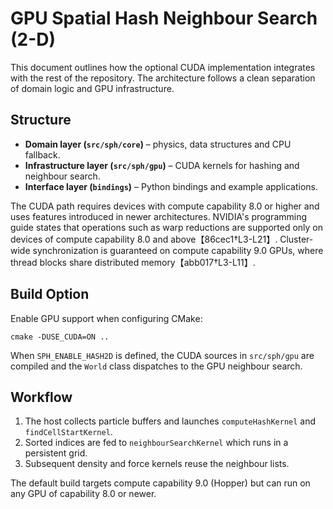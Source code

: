 # GPU Spatial Hash Neighbour Search (2-D)

This document outlines how the optional CUDA implementation integrates
with the rest of the repository. The architecture follows a clean
separation of domain logic and GPU infrastructure.

## Structure

- **Domain layer (`src/sph/core`)** – physics, data structures and CPU fallback.
- **Infrastructure layer (`src/sph/gpu`)** – CUDA kernels for hashing and neighbour search.
- **Interface layer (`bindings`)** – Python bindings and example applications.

The CUDA path requires devices with compute capability 8.0 or higher and
uses features introduced in newer architectures. NVIDIA's programming
guide states that operations such as warp reductions are supported only
on devices of compute capability 8.0 and above【86cec1†L3-L21】.
Cluster-wide synchronization is guaranteed on compute capability 9.0
GPUs, where thread blocks share distributed memory【abb017†L3-L11】.

## Build Option

Enable GPU support when configuring CMake:

```console
cmake -DUSE_CUDA=ON ..
```

When `SPH_ENABLE_HASH2D` is defined, the CUDA sources in
`src/sph/gpu` are compiled and the `World` class dispatches to the
GPU neighbour search.

## Workflow

1. The host collects particle buffers and launches
   `computeHashKernel` and `findCellStartKernel`.
2. Sorted indices are fed to `neighbourSearchKernel` which runs in a
   persistent grid.
3. Subsequent density and force kernels reuse the neighbour lists.

The default build targets compute capability 9.0 (Hopper) but can run
on any GPU of capability 8.0 or newer.

